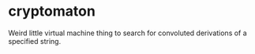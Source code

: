 # cryptomaton
Weird little virtual machine thing to search for convoluted derivations of a specified string.
